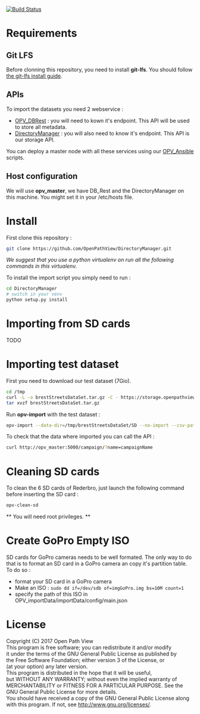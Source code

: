 [![Build Status](https://travis-ci.org/OpenPathView/OPV_importData.svg?branch=master)](https://travis-ci.org/OpenPathView/OPV_importData)

# Requirements

## Git LFS
Before clonning this repository, you need to install **git-lfs**. You should follow [the git-lfs install guide](https://help.github.com/articles/installing-git-large-file-storage/).

## APIs
To import the datasets you need 2 webservice :
 - [OPV_DBRest](https://github.com/Openpathview/OPV_DBrest) : you will need to kown it's endpoint. This API will be used to store all metadata.
 - [DirectoryManager](https://github.com/OpenPathView/DirectoryManager) : you will also need to know it's endpoint. This API is our storage API.

You can deploy a master node with all these services using our [OPV_Ansible](https://github.com/OpenPathView/OPV_ansible) scripts.

## Host configuration
We will use **opv_master**, we have DB_Rest and the DirectoryManager on this machine. You might set it in your /etc/hosts file.

# Install

First clone this repository :
```bash
git clone https://github.com/OpenPathView/DirectoryManager.git
```

*We suggest that you use a python virtualenv on run all the following commands in this virtualenv.*

To install the import script you simply need to run :
```bash
cd DirectoryManager
# switch in your venv
python setup.py install
```

# Importing from SD cards
TODO

# Importing test dataset
First you need to download our test dataset (7Gio).
```bash
cd /tmp
curl -L -o brestStreetsDataSet.tar.gz -C - https://storage.openpathview.fr/testDataSets/2017/brestStreetsDataSet.tar.gz
tar xvzf brestStreetsDataSet.tar.gz
```

Run **opv-import** with the test dataset :
```bash
opv-import --data-dir=/tmp/brestStreetsDataSet/SD --no-import --csv-path=/tmp/brestStreetsDataSet/picturesInfo.csv --dir-manager-uri=http://opv_master:5005 --api-uri=http://opv_master:5000 15 campaignName
```

To check that the data where imported you can call the API :
```bash
curl http://opv_master:5000/campaign/?name=campaignName
```

# Cleaning SD cards
To clean the 6 SD cards of Rederbro, just launch the following command before inserting the SD card :
```bash
opv-clean-sd
```
** You will need root privileges. **

# Create GoPro Empty ISO
SD cards for GoPro cameras needs to be well formated. The only way to do that is to format an SD card in a GoPro camera an copy it's partition table.
To do so :
- format your SD card in a GoPro camera
- Make an ISO : `sudo dd if=/dev/sdb of=imgGoPro.img bs=10M count=1`
- specify the path of this ISO in OPV_importData/importData/config/main.json


# License

Copyright (C) 2017 Open Path View <br />
This program is free software; you can redistribute it and/or modify  <br />
it under the terms of the GNU General Public License as published by  <br />
the Free Software Foundation; either version 3 of the License, or  <br />
(at your option) any later version.  <br />
This program is distributed in the hope that it will be useful,  <br />
but WITHOUT ANY WARRANTY; without even the implied warranty of  <br />
MERCHANTABILITY or FITNESS FOR A PARTICULAR PURPOSE. See the  <br />
GNU General Public License for more details.  <br />
You should have received a copy of the GNU General Public License along  <br />
with this program. If not, see <http://www.gnu.org/licenses/>.  <br />

